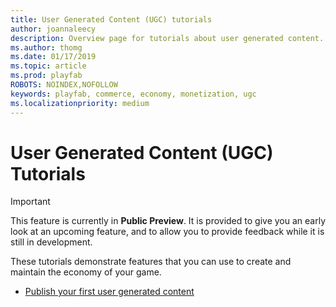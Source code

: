 ```yaml
---
title: User Generated Content (UGC) tutorials
author: joannaleecy
description: Overview page for tutorials about user generated content.
ms.author: thomg
ms.date: 01/17/2019
ms.topic: article
ms.prod: playfab
ROBOTS: NOINDEX,NOFOLLOW
keywords: playfab, commerce, economy, monetization, ugc
ms.localizationpriority: medium
---
```


# User Generated Content (UGC) Tutorials

> [!IMPORTANT]
> This feature is currently in **Public Preview**. It is provided to give you an early look at an upcoming feature, and to allow you to provide feedback while it is still in development.

These tutorials demonstrate features that you can use to create and maintain the economy of your game.

- [Publish your first user generated content](publish-ugc.md)